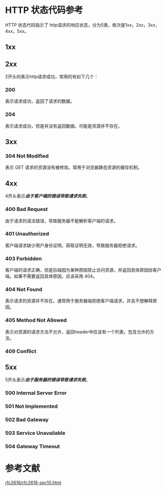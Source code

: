 # HTTP 状态代码参考

HTTP 状态代码指示了 http请求的响应状态，分为5类，依次是1xx，2xx，3xx，4xx，5xx。


## 1xx

## 2xx 
2开头的表示http请求成功，常用的有如下几个：

### 200
表示请求成功，返回了请求的数据。
### 204
表示请求成功，但是并没有返回数据。可能是资源并不存在。


## 3xx

### 304 Not Modified
表示 GET 请求的资源没有被修改。常用于浏览器静态资源的缓存机制。

## 4xx
4开头表示***由于客户端的错误导致请求失败***。
### 400 Bad Request
由于请求的语法错误，导致服务器不能解析客户端的请求。
### 401 Unauthorized
客户端请求缺少用户身份证明，获取证明无效，导致服务器拒绝请求。
### 403 Forbidden
客户端的请求正确，但是后端因为某种原因禁止访问资源，并返回具体原因给客户端。如果不需要返回具体原因，应该采用 404。
### 404 Not Found
表示请求的资源并不存在。通常用于服务器端拒绝客户端请求，并且不想解释原因。
### 405 Method Not Allowed
表示对资源的请求方法不允许，返回header中应该有一个列表，包含允许的方法。
### 409 Conflict

## 5xx
5开头表示***由于服务器的错误导致请求失败***。
### 500 Internal Server Error
### 501 Not Implemented
### 502 Bad Gateway
### 503 Service Unavailable
### 504 Gateway Timeout

# 参考文献
[rfc2616/rfc2616-sec10.html](http://www.w3.org/Protocols/rfc2616/rfc2616-sec10.html)
